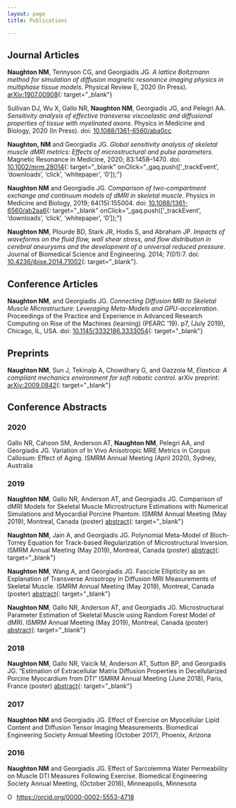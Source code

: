 ```yaml
---
layout: page
title: Publications

---
```


## Journal Articles
**Naughton NM**, Tennyson CG, and Georgiadis JG. *A lattice Boltzmann method for simulation of diffusion magnetic resonance imaging physics in multiphase tissue models*. Physical Review E, 2020 (In Press). [arXiv:1907.00908](https://arxiv.org/abs/1907.00908){: target="_blank"}

Sullivan DJ, Wu X, Gallo NR, **Naughton NM**, Georgiadis JG, and Pelegri AA. *Sensitivity analysis of effective transverse viscoelastic and diffusional properties of tissue with myelinated axons*. Physics in Medicine and Biology, 2020 (In Press). doi: [10.1088/1361-6560/aba0cc](https://iopscience.iop.org/article/10.1088/1361-6560/aba0cc)

**Naughton, NM** and Georgiadis JG. *Global sensitivity analysis of skeletal muscle dMRI metrics: Effects of microstructural and pulse parameters*. Magnetic Resonance in Medicine, 2020; 83:1458–1470. doi: [10.1002/mrm.28014](https://onlinelibrary.wiley.com/doi/10.1002/mrm.28014){: target="_blank" onClick=”_gaq.push([‘_trackEvent’, ‘downloads’, ‘click’, ‘whitepaper’, ‘0’]);”} 

**Naughton NM** and Georgiadis JG. *Comparison of two-compartment exchange and continuum models of dMRI in skeletal muscle*. Physics in Medicine and Biology, 2019; 64(15):155004. doi: [10.1088/1361-6560/ab2aa6](https://doi.org/10.1088/1361-6560/ab2aa6){: target="_blank" onClick=”_gaq.push([‘_trackEvent’, ‘downloads’, ‘click’, ‘whitepaper’, ‘0’]);”}

**Naughton NM**, Plourde BD, Stark JR, Hodis S, and Abraham JP. *Impacts of waveforms on the fluid flow, wall shear stress, and flow distribution in cerebral aneurysms and the development of a universal reduced pressure*. Journal of Biomedical Science and Engineering. 2014; 7(01):7. doi: [10.4236/jbise.2014.71002](https://www.scirp.org/journal/PaperInformation.aspx?PaperID=41615){: target="_blank"}. 

## Conference Articles
**Naughton NM**, and Georgiadis JG. *Connecting Diffusion MRI to Skeletal Muscle Microstructure: Leveraging Meta-Models and GPU-acceleration*. Proceedings of the Practice and Experience in Advanced Research Computing on Rise of the Machines (learning) (PEARC '19). p7, (July 2019), Chicago, IL, USA. doi: [10.1145/3332186.3333054](https://doi.org/10.1145/3332186.3333054){: target="_blank"}

## Preprints
**Naughton NM**, Sun J, Tekinalp A, Chowdhary G, and Gazzola M, *Elastica: A compliant mechanics environment for soft robotic control*. arXiv preprint:
[arXiv:2009.0842](https://arxiv.org/abs/2009.0842){: target="_blank"}

## Conference Abstracts

### 2020
Gallo NR, Cahoon SM, Anderson AT, **Naughton NM**, Pelegri AA, and Georgiadis JG. Variation of In Vivo Anisotropic MRE Metrics in Corpus Callosum: Effect of Aging. ISMRM Annual Meeting (April 2020), Sydney, Australia 

### 2019
**Naughton NM**, Gallo NR, Anderson AT, and Georgiadis JG. Comparison of dMRI Models for Skeletal Muscle Microstructure Estimations with Numerical Simulations and Myocardial Porcine Phantom. ISMRM Annual Meeting (May 2019), Montreal, Canada (poster) [abstract](/pages/pubs/2019_ISMRM_dMRI-model-comparison.pdf?pdf=ISMRM_model-compare){: target="_blank"}

**Naughton NM**, Jain A, and Georgiadis JG. Polynomial Meta-Model of Bloch-Torrey Equation for Track-based Regularization of Microstructural Inversion. ISMRM Annual Meeting (May 2019), Montreal, Canada (poster) [abstract](/pages/pubs/2019_ISMRM_polynomial-meta-model.pdf?pdf=ISMRM_meta-model){: target="_blank"}

**Naughton NM**, Wang A, and Georgiadis JG. Fascicle Ellipticity as an Explanation of Transverse Anisotropy in Diffusion MRI Measurements of Skeletal Muscle. ISMRM Annual Meeting (May 2019), Montreal, Canada (poster) [abstract](/pages/pubs/2019_ISMRM_fascicle-ellipticity.pdf?pdf=ISMRM_ellipticity){: target="_blank"}

**Naughton NM**, Gallo NR, Anderson AT, and Georgiadis JG. Microstructural Parameter Estimation of Skeletal Muscle using Random Forest Model of dMRI. ISMRM Annual Meeting (May 2019), Montreal, Canada (poster) [abstract](/pages/pubs/2019_ISMRM_random-forest.pdf?pdf=ISMRM_RFmodel){: target="_blank"}

### 2018

**Naughton NM**, Gallo NR, Vaicik M, Anderson AT, Sutton BP, and Georgiadis JG. “Estimation of Extracellular Matrix Diffusion Properties in Decellularized Porcine Myocardium from DTI” ISMRM Annual Meeting (June 2018), Paris, France (poster) [abstract](/pages/pubs/2018_ISMRM.pdf?pdf=ISMRM2018){: target="_blank"}

### 2017 

**Naughton NM** and Georgiadis JG. Effect of Exercise on Myocellular Lipid Content and Diffusion Tensor Imaging Measurements. Biomedical Engineering Society Annual Meeting (October 2017), Phoenix, Arizona

### 2016 

**Naughton NM** and Georgiadis JG. Effect of Sarcolemma Water Permeability on Muscle DTI Measures Following Exercise. Biomedical Engineering Society Annual Meeting, (October 2016), Minneapolis, Minnesota

<div itemscope itemtype="https://schema.org/Person"><a itemprop="sameAs" content="https://orcid.org/0000-0002-5553-4718" href="https://orcid.org/0000-0002-5553-4718" target="orcid.widget" rel="noopener noreferrer" style="vertical-align:top;"><img src="https://orcid.org/sites/default/files/images/orcid_16x16.png" style="width:1em;margin-right:.5em;" alt="ORCID iD icon">https://orcid.org/0000-0002-5553-4718</a></div>

